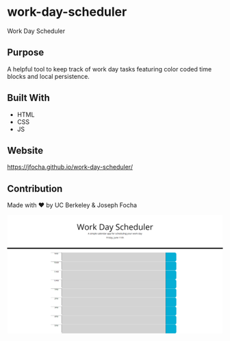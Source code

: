 # work-day-scheduler
Work Day Scheduler

## Purpose
A helpful tool to keep track of work day tasks featuring color coded time blocks and local persistence.

## Built With
* HTML
* CSS
* JS

## Website
https://jfocha.github.io/work-day-scheduler/

## Contribution
Made with ❤️ by UC Berkeley & Joseph Focha

![alt text](./screenshot.png)
